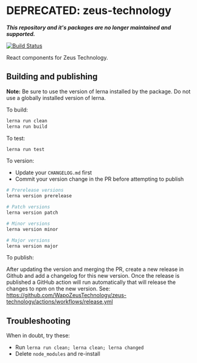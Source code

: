 # DEPRECATED: zeus-technology

_**This repository and it's packages are no longer maintained and supported.**_

[![Build Status](https://travis-ci.org/WapoZeusTechnology/zeus-technology.svg?branch=main)](https://travis-ci.org/WapoZeusTechnology/zeus-technology)

React components for Zeus Technology.

## Building and publishing

**Note:** Be sure to use the version of lerna installed by the package. Do not use a globally installed version of lerna.

To build:

```sh
lerna run clean
lerna run build
```

To test:

```sh
lerna run test
```

To version:

- Update your `CHANGELOG.md` first
- Commit your version change in the PR before attempting to publish

```sh
# Prerelease versions
lerna version prerelease

# Patch versions
lerna version patch

# Minor versions
lerna version minor

# Major versions
lerna version major
```

To publish:

After updating the version and merging the PR, create a new release in Github and add a changelog for this new version. Once the release is published a GitHub action will run automatically that will release the changes to npm on the new version. See: https://github.com/WapoZeusTechnology/zeus-technology/actions/workflows/release.yml


## Troubleshooting

When in doubt, try these:

- Run `lerna run clean; lerna clean; lerna changed`
- Delete `node_modules` and re-install
